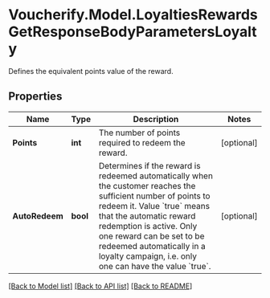 # Voucherify.Model.LoyaltiesRewardsGetResponseBodyParametersLoyalty
Defines the equivalent points value of the reward.

## Properties

Name | Type | Description | Notes
------------ | ------------- | ------------- | -------------
**Points** | **int** | The number of points required to redeem the reward. | [optional] 
**AutoRedeem** | **bool** | Determines if the reward is redeemed automatically when the customer reaches the sufficient number of points to redeem it. Value &#x60;true&#x60; means that the automatic reward redemption is active. Only one reward can be set to be redeemed automatically in a loyalty campaign, i.e. only one can have the value &#x60;true&#x60;. | [optional] 

[[Back to Model list]](../../README.md#documentation-for-models) [[Back to API list]](../../README.md#documentation-for-api-endpoints) [[Back to README]](../../README.md)

